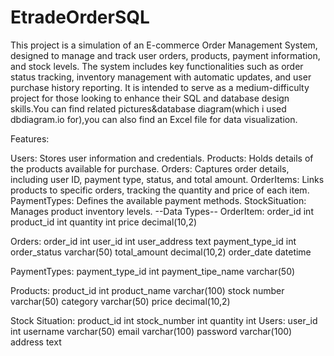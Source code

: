 # EtradeOrderSQL
This project is a simulation of an E-commerce Order Management System, designed to manage and track user orders, products, payment information, and stock levels.
The system includes key functionalities such as order status tracking, inventory management with automatic updates, and user purchase history reporting. It is intended to serve as a medium-difficulty project for those looking to enhance their SQL and database design skills.You can find related pictures&database diagram(which i used dbdiagram.io for),you can also find an Excel file for data visualization.

Features:

Users: Stores user information and credentials.
Products: Holds details of the products available for purchase.
Orders: Captures order details, including user ID, payment type, status, and total amount.
OrderItems: Links products to specific orders, tracking the quantity and price of each item.
PaymentTypes: Defines the available payment methods.
StockSituation: Manages product inventory levels.
--Data Types--
OrderItem:
order_id int
product_id int
quantity int
price decimal(10,2)

Orders:
order_id int
user_id int
user_address text
payment_type_id int 
order_status varchar(50)
total_amount decimal(10,2)
order_date datetime

PaymentTypes:
payment_type_id int
payment_tipe_name varchar(50)

Products:
product_id int
product_name varchar(100)
stock number varchar(50)
category varchar(50)
price   decimal(10,2)

Stock Situation:
product_id int
stock_number int
quantity int
Users:
user_id int
username varchar(50)
email varchar(100)
password varchar(100)
address text

